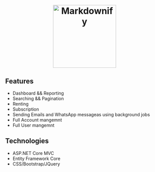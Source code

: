 <h1 align="center">
  <br>
  <a href="http://www.amitmerchant.com/electron-markdownify"><img src="https://res.cloudinary.com/askerhub/image/upload/v1704565759/logo-sm_xhh4sq_pzkm6r.png" alt="Markdownify" width="200"></a>
</h1>





<p align="center">


</p>

## Features
* Dashboard && Reporting</br>
* Searching && Pagination</br> 
* Renting</br>
* Subscription</br>
* Sending Emails and WhatsApp messageas using background jobs</br>
* Full Account mangemnt</br>
* Full User mangemnt</br>

## Technologies
* ASP.NET Core MVC</br>
* Entity Framework Core</br> 
* CSS/Bootstrap/JQuery</br>



 
